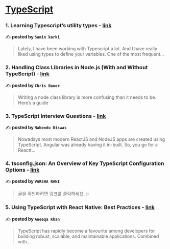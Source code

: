 
<h1><a href=https://medium.com/tag/typescript-tips/recommended target="_blank" rel="noopener noreferrer">TypeScript</a></h1>
<h3>1. Learning Typescript’s utility types - <a href="https://medium.com/@samn.krki/learning-typescripts-utility-types-bde78349e043" target="_blank" rel="noopener noreferrer">link</a></h3>

✍️ **posted by `Samin karki`**

<blockquote>Lately, I have been working with Typescript a lot. And I have really liked using types to define your variables. One of the most frequent…</blockquote>

<h3>2. Handling Class Libraries in Node.js (With and Without TypeScript) - <a href="https://medium.com/better-programming/handling-class-libraries-in-node-js-with-and-without-typescript-39b73b2186b6" target="_blank" rel="noopener noreferrer">link</a></h3>

✍️ **posted by `Chris Bauer`**

<blockquote>Writing a node class library is more confusing than it needs to be. Here’s a guide</blockquote>

<h3>3. TypeScript Interview Questions - <a href="https://medium.com/@nabendu82/typescript-interview-questions-80d4bb1e9733" target="_blank" rel="noopener noreferrer">link</a></h3>

✍️ **posted by `Nabendu Biswas`**

<blockquote>Nowadays most modern ReactJS and NodeJS apps are created using TypeScript. Angular was already having it in-built. So, you go for a Reactt…</blockquote>

<h3>4. tsconfig.json: An Overview of Key TypeScript Configuration Options - <a href="https://medium.com/@varsharanijnv16122001/tsconfig-json-an-overview-of-key-typescript-configuration-options-b952703ee2cb" target="_blank" rel="noopener noreferrer">link</a></h3>

✍️ **posted by `VARSHA RANI`**

<blockquote>글을 확인하려면 링크를 클릭하세요. ⌲</blockquote>

<h3>5. Using TypeScript with React Native: Best Practices - <a href="https://medium.com/@aneeqa-k25/using-typescript-with-react-native-best-practices-1f3738aff8e9" target="_blank" rel="noopener noreferrer">link</a></h3>

✍️ **posted by `Aneeqa Khan`**

<blockquote>TypeScript has rapidly become a favourite among developers for building robust, scalable, and maintainable applications. Combined with…</blockquote>

